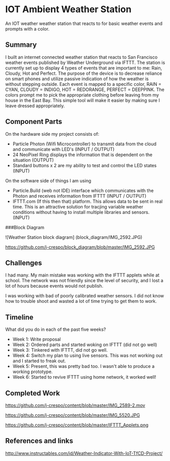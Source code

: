 
# IOT Ambient Weather Station

An IOT weather weather station that reacts to for basic weather events and prompts with a color.

## Summary

I built an internet connected weather station that reacts to San Francisco weather events published by Weather Underground via IFTTT. The station is currently set up to display 4 types of events that are important to me: Rain, Cloudy, Hot and Perfect. The purpose of the device is to decrease reliance on smart phones and utilize passive indication of how the weather is without stepping outside. Each event is mapped to a specific color, RAIN = CYAN, CLOUDY = INDIGO, HOT = REDORANGE, PERFECT = DEEPPINK. The colors prompt me to pick the appropriate clothing before leaving from my house in the East Bay. This simple tool will make it easier by making sure I leave dressed appropriately.

## Component Parts

On the hardware side my project consists of: 
- Particle Photon (Wifi Microcontroller) to transmit data from the cloud and communicate with LED's (INPUT / OUTPUT)
- 24 NeoPixel Ring displays the information that is dependent on the situation (OUTPUT)
- Standard buttons x 2 are my ability to test and control the LED states (INPUT)

On the software side of things I am using
- Particle.Build (web not IDE) interface which communicates with the Photon and receives information from IFTTT (INPUT / OUTPUT)
- IFTTT.com (If this then that) platform. This allows data to be sent in real time. This is an attractive solution for tracjing variable weather conditions without having to install multiple libraries and sensors. (INPUT)

###Block Diagram

![Weather Station block diagram] (block_diagram/IMG_2592.JPG)

https://github.com/j-crespo/block_diagram/blob/master/IMG_2592.JPG

## Challenges

I had many. My main mistake was working with the IFTTT applets while at school. The network was not friendly since the level of security, and I lost a lot of hours because events would not publish.

I was working with bad of poorly calibrated weather sensors. I did not know how to trouble shoot and wasted a lot of time trying to get them to work.

## Timeline

What did you do in each of the past five weeks?

- Week 1: Write proposal
- Week 2: Ordered parts and started woking on IFTTT (did not go well)
- Week 3: Tinkered with IFTTT, did not go well.
- Week 4: Switch my plan to using live sensors. This was not working out and I started to freak out.
- Week 5: Present, this was pretty bad too. I wasn't able to produce a working prototype.
- Week 6: Started to revive IFTTT using home network, it worked well!

## Completed Work

https://github.com/j-crespo/content/blob/master/IMG_2589-2.mov

https://github.com/j-crespo/content/blob/master/IMG_5520.JPG

https://github.com/j-crespo/content/blob/master/IFTTT_Applets.png

## References and links

http://www.instructables.com/id/Weather-Indicator-With-IoT-TfCD-Project/
